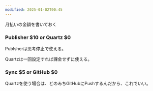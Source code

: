 ```yaml
---
modified: 2025-01-02T00:45
---
```



月払いの金額を書いておく

### Publisher \$10 or Quartz \$0

Publsherは思考停止で使える。

Quartzは一回設定すれば課金せずに使える。

### Sync \$5 or GitHub \$0

  

Quartzを使う場合は、どのみちGitHubにPushするんだから、これでいい。